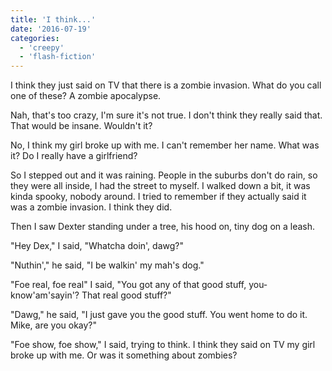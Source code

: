 ```yaml
---
title: 'I think...'
date: '2016-07-19'
categories:
  - 'creepy'
  - 'flash-fiction'
---
```


I think they just said on TV that there is a zombie invasion. What do you call
one of these? A zombie apocalypse.

<!-- truncate -->


Nah, that's too crazy, I'm sure it's not true. I don't think they really said
that. That would be insane. Wouldn't it?

No, I think my girl broke up with me. I can't remember her name. What was it? Do
I really have a girlfriend?

So I stepped out and it was raining. People in the suburbs don't do rain, so
they were all inside, I had the street to myself. I walked down a bit, it was
kinda spooky, nobody around. I tried to remember if they actually said it was a
zombie invasion. I think they did.

Then I saw Dexter standing under a tree, his hood on, tiny dog on a leash.

"Hey Dex," I said, "Whatcha doin', dawg?"

"Nuthin'," he said, "I be walkin' my mah's dog."

"Foe real, foe real" I said, "You got any of that good stuff,
you-know'am'sayin'? That real good stuff?"

"Dawg," he said, "I just gave you the good stuff. You went home to do it. Mike,
are you okay?"

"Foe show, foe show," I said, trying to think. I think they said on TV my girl
broke up with me. Or was it something about zombies?
